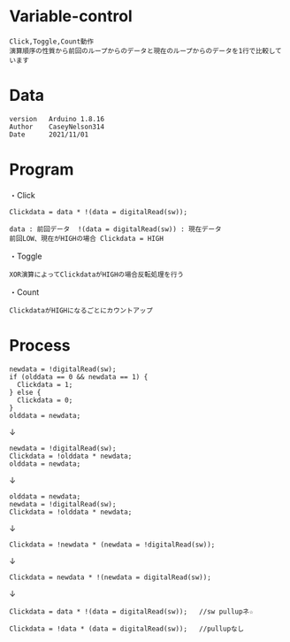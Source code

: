 # Variable-control
```
Click,Toggle,Count動作
演算順序の性質から前回のループからのデータと現在のループからのデータを1行で比較しています
```
# Data
```
version   Arduino 1.8.16
Author    CaseyNelson314
Date      2021/11/01
```
# Program
・Click
```
Clickdata = data * !(data = digitalRead(sw));

data : 前回データ  !(data = digitalRead(sw)) : 現在データ
前回LOW、現在がHIGHの場合 Clickdata = HIGH
```
・Toggle
```
XOR演算によってClickdataがHIGHの場合反転処理を行う
```
・Count
```
ClickdataがHIGHになるごとにカウントアップ
```
# Process
```
newdata = !digitalRead(sw);
if (olddata == 0 && newdata == 1) {
  Clickdata = 1;
} else {
  Clickdata = 0;
}
olddata = newdata;
```
↓
```
newdata = !digitalRead(sw);
Clickdata = !olddata * newdata;
olddata = newdata;
```
↓
```
olddata = newdata;
newdata = !digitalRead(sw);
Clickdata = !olddata * newdata;
```
↓
```
Clickdata = !newdata * (newdata = !digitalRead(sw));
```
↓
```
Clickdata = newdata * !(newdata = digitalRead(sw));
```
↓
```
Clickdata = data * !(data = digitalRead(sw));   //sw pullupネ☆
```
```
Clickdata = !data * (data = digitalRead(sw));   //pullupなし
```
